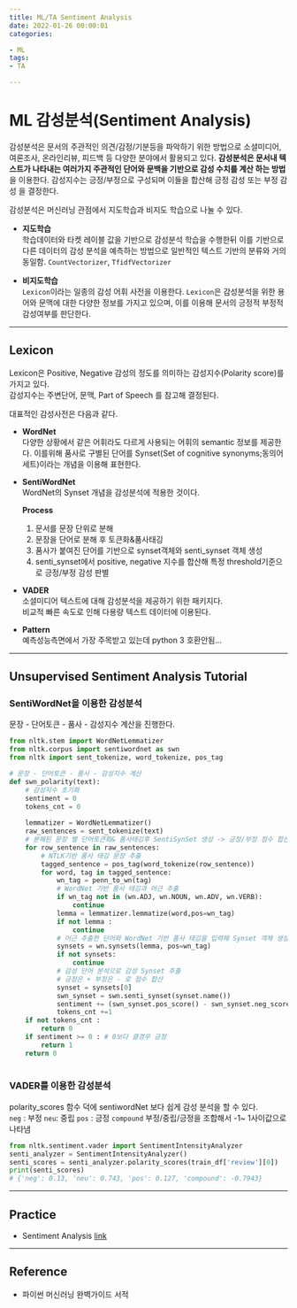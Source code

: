 ```yaml
---
title: ML/TA Sentiment Analysis
date: 2022-01-26 00:00:01
categories:

- ML
tags:
- TA

---
```


# ML 감성분석(Sentiment Analysis)
감성분석은 문서의 주관적인 의견/감정/기분등을 파악하기 위한 방법으로 소셜미디어, 여론조사, 온라인리뷰, 피드백 등 다양한 분야에서 활용되고 있다. **감성분석은 문서내 텍스트가 나타내는 여러가지 주관적인 단어와 문백을 기반으로 감성 수치를 계산 하는 방법**을 이용한다. 감성지수는 긍정/부정으로 구성되며 이들을 합산해 긍정 감성 또는 부정 감성 을 결정한다.

감성분석은 머신러닝 관점에서 지도학습과 비지도 학습으로 나눌 수 있다.
- **지도학습**<Br>학습데이터와 타켓 레이블 값을 기반으로 감성분석 학습을 수행한뒤 이를 기반으로 다른 데이터의 감성 분석을 예측하는 방법으로 일반적인 텍스트 기반의 분류와 거의 동일함. `CountVectorizer`, `TfidfVectorizer`

- **비지도학습**<br>`Lexicon`이라는 일종의 감성 어휘 사전을 이용한다. `Lexicon`은 감성분석을 위한 용어와 문맥에 대한 다양한 정보를 가지고 있으며, 이를 이용해 문서의 긍정적 부정적 감성여부를 판단한다.

---

## Lexicon
Lexicon은 Positive, Negative 감성의 정도를 의미하는 감성지수(Polarity score)를 가지고 있다. <br>감성지수는 주변단어, 문맥, Part of Speech 를 참고해 결정된다. 

대표적인 감성사전은 다음과 같다.
- **WordNet**<br>다양한 상황에서 같은 어휘라도 다르게 사용되는 어휘의 semantic 정보를 제공한다. 이를위해 품사로 구별된 단어를 Synset(Set of cognitive synonyms;동의어세트)이라는 개념을 이용해 표현한다.

- **SentiWordNet** <br>WordNet의 Synset 개념을 감성분석에 적용한 것이다.

    **Process**
    1. 문서를 문장 단위로 분해
    2. 문장을 단어로 분해 후 토큰화&품사태깅
    3. 품사가 붙여진 단어를 기반으로 synset객체와 senti_synset 객체 생성
    4.  senti_synset에서 positive, negative 지수를 합산해 특정 threshold기준으로 긍정/부정 감성 판별


- **VADER** <br> 소셜미디어 텍스트에 대해 감성분석을 제공하기 위한 패키지다.<br>비교적 빠른 속도로 인해 다용량 텍스트 데이터에 이용된다.

- **Pattern** <br>예측성능측면에서 가장 주목받고 있는데 python 3 호환안됨...

---

## Unsupervised Sentiment Analysis Tutorial
### SentiWordNet을 이용한 감성분석
문장 - 단어토큰 - 품사 - 감성지수 계산을 진행한다. 

```python
from nltk.stem import WordNetLemmatizer
from nltk.corpus import sentiwordnet as swn
from nltk import sent_tokenize, word_tokenize, pos_tag

# 문장 - 단어토큰 - 품사 - 감성지수 계산
def swn_polarity(text):
    # 감성지수 초기화
    sentiment = 0
    tokens_cnt = 0
    
    lemmatizer = WordNetLemmatizer()
    raw_sentences = sent_tokenize(text)
    # 분해된 문장 별 단어토큰화& 품사태깅후 SentiSynSet 생성 -> 긍정/부정 점수 합산
    for row_sentence in raw_sentences:
        # NTLK기반 품사 태깅 문장 추출
        tagged_sentence = pos_tag(word_tokenize(row_sentence))
        for word, tag in tagged_sentence:
            wn_tag = penn_to_wn(tag)
            # WordNet 기반 품사 태깅과 어근 추출
            if wn_tag not in (wn.ADJ, wn.NOUN, wn.ADV, wn.VERB):
                continue
            lemma = lemmatizer.lemmatize(word,pos=wn_tag)
            if not lemma :
                continue
            # 어근 추출한 단어와 WordNet 기반 품사 태깅을 입력해 Synset 객체 생성
            synsets = wn.synsets(lemma, pos=wn_tag)
            if not synsets:
                continue
            # 감성 단어 분석으로 감성 Synset 추출
            # 긍정은 + 부정은 - 로 점수 합산
            synset = synsets[0]
            swn_synset = swn.senti_synset(synset.name())
            sentiment += (swn_synset.pos_score() - swn_synset.neg_score())
            tokens_cnt +=1
    if not tokens_cnt :
        return 0 
    if sentiment >= 0 : # 0보다 클경우 긍정 
        return 1
    return 0
    
```

### VADER를 이용한 감성분석
polarity_scores 함수 덕에 sentiwordNet 보다 쉽게 감성 분석을 할 수 있다. <br> `neg` : 부정 `neu`: 중립 `pos` : 긍정 `compound` 부정/중립/긍정을 조합해서 -1~ 1사이값으로 나타냄

```python
from nltk.sentiment.vader import SentimentIntensityAnalyzer
senti_analyzer = SentimentIntensityAnalyzer()
senti_scores = senti_analyzer.polarity_scores(train_df['review'][0])
print(senti_scores)
# {'neg': 0.13, 'neu': 0.743, 'pos': 0.127, 'compound': -0.7943}

```

---
##  Practice

- Sentiment Analysis [link](https://github.com/ominiv/Practice_ML/blob/master/Practice/sentiment-analysis-unsupervised-and-supervised.ipynb)

-----

## Reference

- 파이썬 머신러닝 완벽가이드 서적

